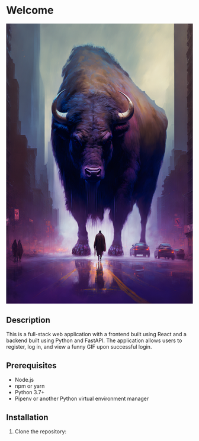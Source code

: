 # Welcome
![](public/image_01.png)
## Description

This is a full-stack web application with a frontend built using React and a backend built using Python and FastAPI. The application allows users to register, log in, and view a funny GIF upon successful login.

## Prerequisites

- Node.js
- npm or yarn
- Python 3.7+
- Pipenv or another Python virtual environment manager

## Installation

1. Clone the repository:
